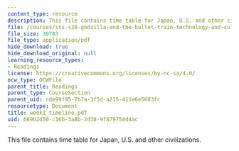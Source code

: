 ```yaml
---
content_type: resource
description: This file contains time table for Japan, U.S. and other civilizations.
file: /courses/sts-s28-godzilla-and-the-bullet-train-technology-and-culture-in-modern-japan-fall-2005/669b2d50c16b3a8b2d389f879758d4ac_week1_timeline.pdf
file_size: 30783
file_type: application/pdf
hide_download: true
hide_download_original: null
learning_resource_types:
- Readings
license: https://creativecommons.org/licenses/by-nc-sa/4.0/
ocw_type: OCWFile
parent_title: Readings
parent_type: CourseSection
parent_uid: cde99f95-7b7a-3f5d-a215-411e6e5683fc
resourcetype: Document
title: week1_timeline.pdf
uid: 669b2d50-c16b-3a8b-2d38-9f879758d4ac
---
```

This file contains time table for Japan, U.S. and other civilizations.